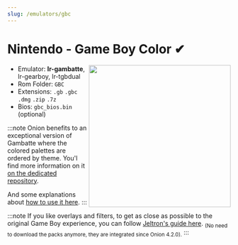 ```yaml
---
slug: /emulators/gbc
---
```


# Nintendo - Game Boy Color ✔

<img src="https://user-images.githubusercontent.com/44569252/188292875-63b0a423-1268-46c3-87ed-d5829fffe9df.png" align="right" width="320" />

- Emulator: **lr-gambatte**, lr-gearboy, lr-tgbdual
- Rom Folder: `GBC`
- Extensions: `.gb` `.gbc` `.dmg` `.zip` `.7z`
- Bios: `gbc_bios.bin` (optional)


:::note
Onion benefits to an exceptional version of Gambatte where the colored palettes are ordered by theme. You'l find more information on it [on the dedicated repository](https://github.com/schmurtzm/gambatte-libretro/tree/advanced-color-organisation#gambatte---libretro-core---with-palette-style-color-organisation). 

And some explanations about [how to use it here](https://github.com/schmurtzm/gambatte-libretro/tree/advanced-color-organisation#how-to-use-this-new-palette-organization-).
:::

:::note
If you like overlays and filters, to get as close as possible to the original Game Boy experience, you can follow [Jeltron's guide here](https://github.com/OnionUI/Onion/discussions/708). <sub>(No need to download the packs anymore, they are integrated since Onion 4.2.0).</sub>
:::
